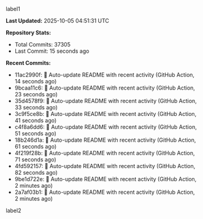 
label1 
<!-- ACTIVITY_START -->
**Last Updated:** 2025-10-05 04:51:31 UTC

**Repository Stats:**
- Total Commits: 37305
- Last Commit: 15 seconds ago

**Recent Commits:**
- 11ac2990f: 🤖 Auto-update README with recent activity (GitHub Action, 14 seconds ago)
- 9bcaa11c6: 🤖 Auto-update README with recent activity (GitHub Action, 23 seconds ago)
- 35d4578f9: 🤖 Auto-update README with recent activity (GitHub Action, 33 seconds ago)
- 3c9f5ce8b: 🤖 Auto-update README with recent activity (GitHub Action, 41 seconds ago)
- c4f8a6dd6: 🤖 Auto-update README with recent activity (GitHub Action, 51 seconds ago)
- 18b246d1a: 🤖 Auto-update README with recent activity (GitHub Action, 61 seconds ago)
- 4f219f28b: 🤖 Auto-update README with recent activity (GitHub Action, 71 seconds ago)
- 4fd592157: 🤖 Auto-update README with recent activity (GitHub Action, 82 seconds ago)
- 9be1d722e: 🤖 Auto-update README with recent activity (GitHub Action, 2 minutes ago)
- 2a7af03b1: 🤖 Auto-update README with recent activity (GitHub Action, 2 minutes ago)
<!-- ACTIVITY_END -->

label2
